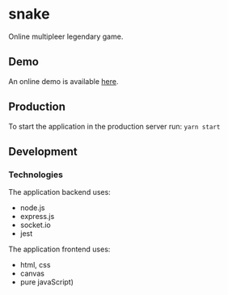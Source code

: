 # snake
Online multipleer legendary game.

<h2>Demo</h2>
An online demo is available <a href="https://megasnake.herokuapp.com/">here</a>.

<h2>Production</h2>
To start the application in the production server run:
<code>yarn start</code>

<h2>Development</h2>

<h3>Technologies</h3>

The application backend uses:

<ul>
  <li>node.js</li>
  <li>express.js</li>
  <li>socket.io</li>
  <li>jest</li>
</ul>

The application frontend uses:

<ul>
  <li>html, css</li>
  <li>canvas</li>
  <li>pure javaScript)</li>
</ul>